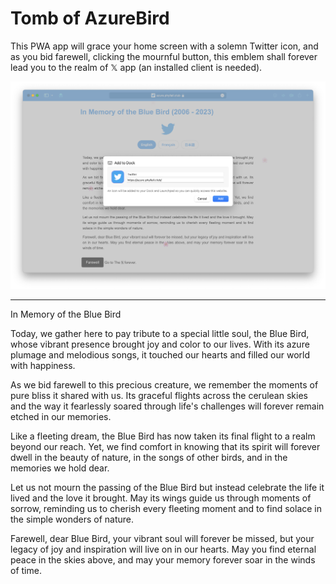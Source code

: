 # Tomb of AzureBird

This PWA app will grace your home screen with a solemn Twitter icon, and as you bid farewell, clicking the mournful button, this emblem shall forever lead you to the realm of 𝕏 app (an installed client is needed).

![image](assets/example.png)

---

In Memory of the Blue Bird

Today, we gather here to pay tribute to a special little soul, the Blue Bird, whose vibrant presence brought joy and color to our lives. With its azure plumage and melodious songs, it touched our hearts and filled our world with happiness.

As we bid farewell to this precious creature, we remember the moments of pure bliss it shared with us. Its graceful flights across the cerulean skies and the way it fearlessly soared through life's challenges will forever remain etched in our memories.

Like a fleeting dream, the Blue Bird has now taken its final flight to a realm beyond our reach. Yet, we find comfort in knowing that its spirit will forever dwell in the beauty of nature, in the songs of other birds, and in the memories we hold dear.

Let us not mourn the passing of the Blue Bird but instead celebrate the life it lived and the love it brought. May its wings guide us through moments of sorrow, reminding us to cherish every fleeting moment and to find solace in the simple wonders of nature.

Farewell, dear Blue Bird, your vibrant soul will forever be missed, but your legacy of joy and inspiration will live on in our hearts. May you find eternal peace in the skies above, and may your memory forever soar in the winds of time.
